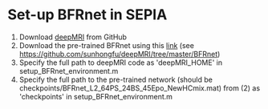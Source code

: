 # Set-up BFRnet in SEPIA

1. Download [deepMRI](https://github.com/sunhongfu/deepMRI) from GitHub
2. Download the pre-trained BFRnet using this [link](https://www.dropbox.com/sh/q678oapc65evrfa/AADh2CGeUzhHh6q9t3Fe3fVVa?dl=0) (see https://github.com/sunhongfu/deepMRI/tree/master/BFRnet)
3. Specify the full path to deepMRI code as 'deepMRI_HOME' in setup_BFRnet_environment.m 
4. Specify the full path to the pre-trained network (should be checkpoints/BFRnet_L2_64PS_24BS_45Epo_NewHCmix.mat) from (2) as 'checkpoints' in setup_BFRnet_environment.m 
